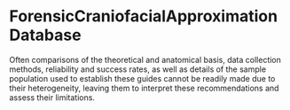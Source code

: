 # ForensicCraniofacialApproximationDatabase
Often comparisons of the theoretical and anatomical basis, data collection methods, reliability and success rates, as well as details of the sample population used to establish these guides cannot be readily made due to their heterogeneity, leaving them to interpret these recommendations and assess their limitations.

